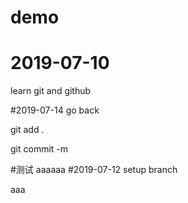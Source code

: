 # demo
# 2019-07-10
learn git and github

#2019-07-14
go back

git add . 

git commit -m

#测试
aaaaaa
#2019-07-12
setup branch

aaa
